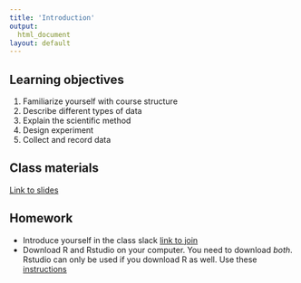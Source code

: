 ```yaml
---
title: 'Introduction'
output:
  html_document
layout: default
---
```


## Learning objectives

1. Familiarize yourself with course structure
1. Describe different types of data
1. Explain the scientific method
1. Design experiment
1. Collect and record data

## Class materials 

[Link to slides](introduction-slides)
 
## Homework 

- Introduce yourself in the class slack [link to join](https://join.slack.com/t/env231-sp24/shared_invite/zt-29yx0au0z-aC7TxX0x5s2tAGS0uwfa4g)
- Download R and Rstudio on your computer. You need to download *both*. Rstudio can only be used if you download R as well. Use these [instructions](./download-R.html)
